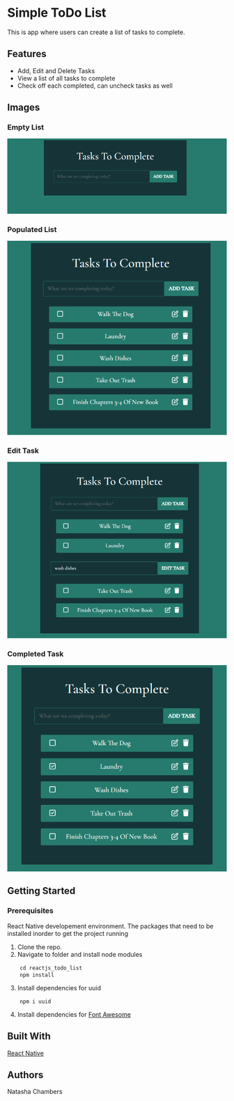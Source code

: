 # Simple ToDo List

This is app where users can create a list of tasks to complete.

## Features
- Add, Edit and Delete Tasks
- View a list of all tasks to complete
- Check off each completed, can uncheck tasks as well

## Images
### Empty List
![Empty List](src\img\empty_list.png)

### Populated List
![Populated List](src\img\populated_list.png)

### Edit Task
![Edit](src\img\edit_task.png)

### Completed Task
![Completed Task](src\img\completed_task.png)

## Getting Started
### Prerequisites
React Native developement environment. The packages that need to be installed inorder to get the project running

1. Clone the repo.
2. Navigate to folder and install node modules
```
    cd reactjs_todo_list
    npm install
```
3. Install dependencies for uuid
```
    npm i uuid
```
4. Install dependencies for [Font Awesome](https://fontawesome.com/docs/web/use-with/react/)

## Built With 
[React Native](https://facebook.github.io/react-native/)

## Authors
Natasha Chambers